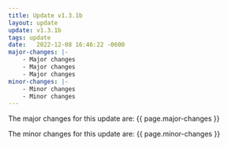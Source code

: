 ```yaml
---
title: Update v1.3.1b
layout: update
update: v1.3.1b
tags: update
date:   2022-12-08 16:46:22 -0600
major-changes: |-
    - Major changes
    - Major changes
    - Major changes
minor-changes: |-
    - Minor changes
    - Minor changes
---
```


The major changes for this update are:
{{ page.major-changes }}

The minor changes for this update are:
{{ page.minor-changes }}

